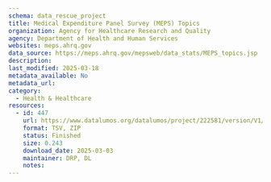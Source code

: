 ```yaml
---
schema: data_rescue_project 
title: Medical Expenditure Panel Survey (MEPS) Topics
organization: Agency for Healthcare Research and Quality
agency: Department of Health and Human Services
websites: meps.ahrq.gov
data_source: https://meps.ahrq.gov/mepsweb/data_stats/MEPS_topics.jsp
description: 
last_modified: 2025-03-18
metadata_available: No
metadata_url: 
category:
  - Health & Healthcare 
resources:
  - id: 447
    url: https://www.datalumos.org/datalumos/project/222581/version/V1/view
    format: TSV, ZIP
    status: Finished
    size: 0.243
    download_date: 2025-03-03
    maintainer: DRP, DL
    notes: 
---
```

